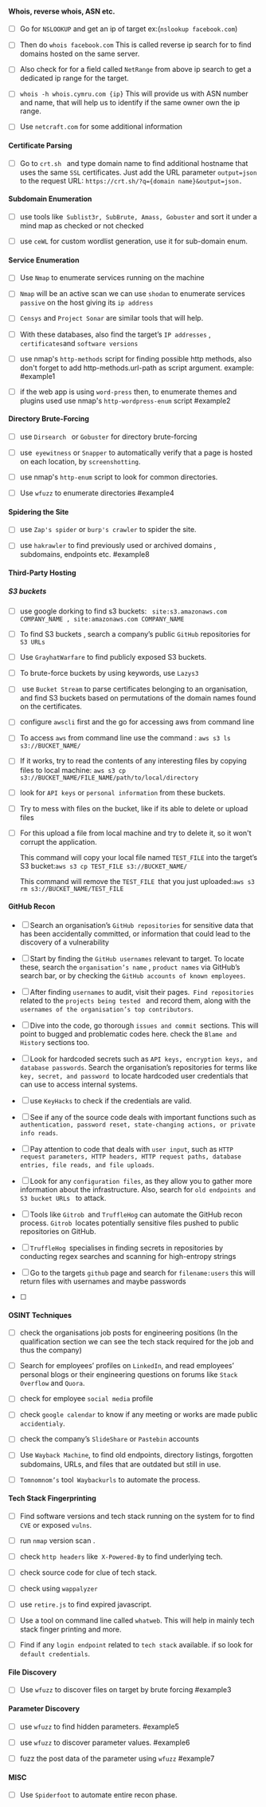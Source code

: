 
#### Whois, reverse whois, ASN etc.

 - [ ] Go for `NSLOOKUP`  and get an ip of target ex:(`nslookup facebook.com`)

 - [ ] Then do `whois facebook.com` This is called reverse ip search for to find domains hosted on the same server.

 - [ ] Also check for for a field called `NetRange`  from above ip search to get a dedicated ip range for the target.

 - [ ] `whois -h whois.cymru.com {ip}` This will provide us with ASN number and name, that will help us to identify if the same owner own the ip range.

 - [ ] Use `netcraft.com` for some additional information 

#### Certificate Parsing

- [ ] Go to `crt.sh ` and type domain name to find additional hostname that uses the same `SSL` certificates. Just add the URL parameter `output=json` to the request URL: `https://crt.sh/?q={domain name}&output=json.`

#### Subdomain Enumeration

- [ ] use tools like` Sublist3r, SubBrute, Amass, Gobuster` and sort it under a mind map as checked or not checked

- [ ] use `ceWL` for custom wordlist generation, use it for sub-domain enum.
#### Service Enumeration

- [ ] Use `Nmap` to enumerate services running on the machine 

- [ ] `Nmap` will be an active scan we can use `shodan` to enumerate services `passive` on the host giving its `ip address`

- [ ] `Censys` and `Project Sonar` are similar tools that will help.

- [ ] With these databases, also find the target’s `IP addresses` , ` certificates`and `software versions`
 
- [ ] use nmap's `http-methods` script for finding possible http methods, also don't forget to add http-methods.url-path as script argument. example: #example1

- [ ] if  the web app is using `word-press` then, to enumerate themes and plugins used use nmap's `http-wordpress-enum` script #example2

#### Directory Brute-Forcing

- [ ] use `Dirsearch ` or `Gobuster` for directory brute-forcing

- [ ] use` eyewitness` or `Snapper` to automatically verify that a page is hosted on each location, by `screenshotting`.

- [ ] use nmap's `http-enum` script to look for common directories.

- [ ] Use `wfuzz` to enumerate directories #example4 

#### Spidering the Site

- [ ] use `Zap's spider` or `burp's crawler` to spider the site.

- [ ] use `hakrawler`  to find previously used or archived domains , subdomains, endpoints etc. #example8

#### Third-Party Hosting

##### S3 buckets
- [ ] use google dorking  to find s3 buckets: ` site:s3.amazonaws.com COMPANY_NAME , site:amazonaws.com COMPANY_NAME`

- [ ] To find S3 buckets , search a company’s public `GitHub` repositories for `S3 URLs`

- [ ] Use `GrayhatWarfare`  to find publicly exposed S3 buckets.

- [ ] To brute-force buckets by using keywords, use  `Lazys3`

- [ ]  use `Bucket Stream` to parse certificates belonging to an organisation, and find S3 buckets based on permutations of the domain names found on the certificates.

- [ ] configure `awscli` first and the go for accessing aws from command line

- [ ] To access `aws` from command line use the command : `aws s3 ls s3://BUCKET_NAME/`

- [ ] If it works, try to read the contents of any interesting files by copying files to local machine: `aws s3 cp s3://BUCKET_NAME/FILE_NAME/path/to/local/directory`

- [ ] look for `API keys` or `personal information` from these buckets.

- [ ] Try to mess with files on the bucket, like if its able to delete or upload files 

- [ ] For this upload a file from local machine and try to delete it, so it won't corrupt the application.

	This command will copy your local file named `TEST_FILE` into the target’s S3 bucket:`aws s3 cp TEST_FILE s3://BUCKET_NAME/`  
	
	This command will remove the `TEST_FILE `that you just uploaded:`aws s3 rm s3://BUCKET_NAME/TEST_FILE`

#### GitHub Recon

- [ ] Search an organisation’s `GitHub repositories` for sensitive data that has been accidentally committed, or information that could lead to the discovery of a vulnerability

- [ ] Start by finding the `GitHub usernames` relevant to  target. To locate these, search the `organisation’s name` , `product names` via GitHub’s search bar, or by checking the `GitHub accounts of known employees`.

- [ ] After finding `usernames` to audit, visit their pages.` Find repositories` related to the `projects being tested ` and record them, along with the `usernames of the organisation’s top contributors`.

- [ ] Dive into the code, go thorough `issues and commit `sections. This will point to bugged and problematic codes here. check the `Blame and History` sections too.

- [ ] Look for hardcoded secrets such as `API keys, encryption keys, and database passwords`. Search the organisation’s repositories for terms like `key, secret, and password `to locate hardcoded user credentials that can use to access internal systems.

- [ ] use `KeyHacks` to check if the credentials are valid.

- [ ] See if any of the source code deals with important functions such as` authentication, password reset, state-changing actions, or private info reads`. 

- [ ] Pay attention to code that deals with `user input`, such as `HTTP request parameters, HTTP headers, HTTP request paths, database entries, file reads, and file uploads`. 

- [ ] Look for any `configuration files`, as they allow you to gather more information about the  infrastructure. Also, search for `old endpoints and S3 bucket URLs ` to  attack. 

- [ ] Tools like `Gitrob `and `TruffleHog` can automate the GitHub recon process. `Gitrob `locates potentially sensitive files pushed to public repositories on GitHub. 

- [ ] `TruffleHog `specialises in finding secrets in repositories by conducting regex searches and scanning for high-entropy strings

- [ ] Go to the targets `github` page and search for `filename:users` this will return files with usernames and maybe passwords

- [ ] 

#### OSINT Techniques

- [ ] check the organisations job posts for engineering positions (In  the qualification section we can see the tech stack required for the job and thus the company)

- [ ] Search for employees’ profiles on `LinkedIn`, and read employees’ personal blogs or their engineering questions on forums like `Stack Overflow` and `Quora`.

- [ ] check for employee `social media` profile

- [ ] check `google calendar` to know if any meeting or works are made public `accidentialy`.

- [ ] check the company’s `SlideShare` or `Pastebin` accounts

- [ ] Use  `Wayback Machine`, to find old endpoints, directory listings, forgotten subdomains, URLs, and files that are outdated but still in use.

- [ ] `Tomnomnom’s` tool` Waybackurls` to automate the process.

#### Tech Stack Fingerprinting

- [ ] Find software versions and tech stack running on the system for to find `CVE` or exposed `vulns`.

- [ ] run `nmap` version scan .

- [ ] check `http headers` like` X-Powered-By` to find underlying tech.

- [ ] check source code for clue of tech stack.

- [ ] check using `wappalyzer`

- [ ] use `retire.js` to find expired javascript.

- [ ] Use a tool on command line called `whatweb`. This will help in mainly tech stack finger printing and more.

- [ ] Find if any `login endpoint` related to `tech stack` available. if so look for `default credentials`.

#### File Discovery

- [ ] Use `wfuzz` to discover files on target by brute forcing #example3


#### Parameter Discovery

- [ ] use `wfuzz` to find hidden parameters. #example5

- [ ] use `wfuzz` to discover parameter values. #example6 

- [ ] fuzz the post data of the parameter using `wfuzz` #example7 


#### MISC
- [ ] Use `Spiderfoot` to automate entire recon phase.

